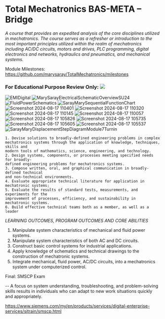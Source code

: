 # Total Mechatronics BAS-META – Bridge
*A course that provides an expedited analysis of the core disciplines utilized in mechatronics. The course serves as a refresher or introduction to the most important principles utilized within the realm of mechatronics including AC/DC circuits, motors and drives, PLC programming, digital electronics and networks, hydraulics and pneumatics, and mechanical systems.*


Module Milestones: https://github.com/marysaray/TotalMechatronics/milestones

### For Educational Purpose Review Only: [![](https://markdown-videos-api.jorgenkh.no/youtube/-rQw7O1KCZU)](https://youtu.be/-rQw7O1KCZU)
![EMIDigital](https://github.com/user-attachments/assets/977c50e2-c1ed-4ac1-bde9-ef6f02694619)
![MarySarayElectricalSchematicOverviewSU24](https://github.com/user-attachments/assets/1e98b561-e277-4dea-bd3c-c59d0812b573)
![FluidPowerSchematics](https://github.com/user-attachments/assets/ead4d888-f2ba-43eb-9547-0e7057f5b60a)
![SarayMarySequentialFunctionChart](https://github.com/user-attachments/assets/22471b6a-ecb8-4c63-b3c5-2aca3a26f472)
![Screenshot 2024-08-17 110401](https://github.com/user-attachments/assets/5a9438d5-cc5e-460e-8fd9-b3c21a59746e)
![Screenshot 2024-08-17 110320](https://github.com/user-attachments/assets/3f719749-881b-459c-b228-1404e1c15b4f)
![Screenshot 2024-08-17 110145](https://github.com/user-attachments/assets/6bac251c-48e8-4ea0-a82d-1d02eb142320)
![Screenshot 2024-08-17 110057](https://github.com/user-attachments/assets/6d25d004-2b6e-44c6-9fa3-586c274ec861)
![Screenshot 2024-08-17 105826](https://github.com/user-attachments/assets/63953d8d-008b-4de4-87c1-fde183c7b063)
![Screenshot 2024-08-17 105735](https://github.com/user-attachments/assets/4312c572-82fa-4e7e-882e-fc111ffd018a)
![Screenshot 2024-08-17 105605](https://github.com/user-attachments/assets/9b3235b8-3699-4fa0-9536-e85e24ab982a)
![Screenshot 2024-08-17 105537](https://github.com/user-attachments/assets/b7e1e80a-0acb-4470-8413-c3b78c1ca9f8)
![SarayMaryDisplacementStepDiagramModule7Turnin](https://github.com/user-attachments/assets/214e29d1-6787-488a-bd1d-f63529744ca5)


```
1. Devise solutions to broadly-defined engineering problems in complex
mechatronics systems through the application of knowledge, techniques, skills and
modern tools of mathematics, science, engineering, and technology.
2. Design systems, components, or processes meeting specified needs for broadly-
defined engineering problems for mechatronics systems.
3. Compose written, oral, and graphical communication in broadly-defined technical
and non-technical environments.
4. Evaluate appropriate technical literature for application in mechatronic systems;
5. Evaluate the results of standard tests, measurements, and experiments for the
improvement of processes, efficiency, and sustainability in mechatronic systems.
6. Build effective technical teams both as a member, as well as a leader
```
*LEARNING OUTCOMES, PROGRAM OUTCOMES AND CORE ABILITIES*
1. Manipulate system characteristics of
mechanical and fluid power systems.
2. Manipulate system characteristics of both
AC and DC circuits.
3. Construct basic control systems for
industrial applications.
4. Apply knowledge of schematics and
technical drawings to the construction of
mechatronic systems.
5. Integrate mechanical, fluid power, AC/DC
circuits, into a mechatronics system under
computerized control.

Final: SMSCP Exam

-- A focus on system understanding, troubleshooting, and problem-solving skills results in individuals who can adapt to new work situations quickly and appropriately.

https://www.siemens.com/my/en/products/services/digital-enterprise-services/sitrain/smscp.html
